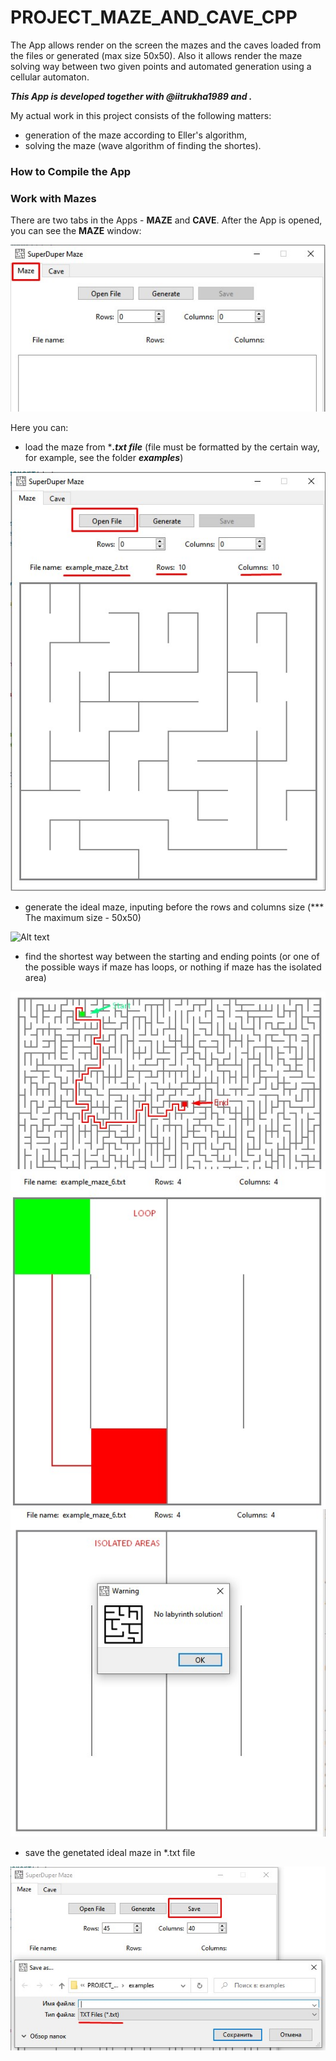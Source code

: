 # PROJECT_MAZE_AND_CAVE_CPP
The App allows render on the screen the mazes and the caves loaded from the files or generated (max size 50x50). Also it allows render the  maze solving way between two given points and automated generation using a cellular automaton.

_**This App is developed together with @iitrukha1989 and .**_

My actual work in this project consists of the following matters:
- generation of the maze according to Eller's algorithm, 
- solving the maze (wave algorithm of finding the shortes).

### How to Compile the App


### Work with Mazes
There are two tabs in the Apps - **MAZE** and **CAVE**. After the App is opened, you can see the **MAZE** window:

![Alt text](/screenshots/maze_window.jpg "Maze window")

Here you can:
- load the maze from ****.txt file*** (file must be formatted by the certain way, for example, see the folder ***examples***)

![Alt text](/screenshots/open_maze.jpg "Load maze")

- generate the ideal maze, inputing before the rows and columns size (*** The maximum size - 50x50)

![Alt text](/screenshots/generate_maze.jpg "Generate maze")

- find the shortest way between the starting and ending points (or one of the possible ways if maze has loops, or nothing if maze has the isolated area)

![Alt text](/screenshots/solve_maze.jpg "Solve maze")
![Alt text](/screenshots/solve_maze_loop.jpg "Solve maze loop")
![Alt text](/screenshots/solve_maze_isolated.jpg "Solve maze isolated")

- save the genetated ideal maze in *.txt file

![Alt text](/screenshots/Save_maze.jpg "Save maze")



